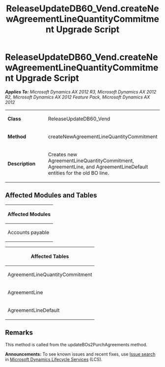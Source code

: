 ﻿---
title: ReleaseUpdateDB60_Vend.createNewAgreementLineQuantityCommitment Upgrade Script
TOCTitle: ReleaseUpdateDB60_Vend.createNewAgreementLineQuantityCommitment Upgrade Script
ms:assetid: 28952282-6867-7dca-b9ad-047e65a7a79b
ms:mtpsurl: https://msdn.microsoft.com/en-us/library/JJ735878(v=AX.60)
ms:contentKeyID: 49707296
ms.date: 05/18/2015
mtps_version: v=AX.60
---

# ReleaseUpdateDB60\_Vend.createNewAgreementLineQuantityCommitment Upgrade Script 


_**Applies To:** Microsoft Dynamics AX 2012 R3, Microsoft Dynamics AX 2012 R2, Microsoft Dynamics AX 2012 Feature Pack, Microsoft Dynamics AX 2012_

<table>
<colgroup>
<col style="width: 50%" />
<col style="width: 50%" />
</colgroup>
<tbody>
<tr class="odd">
<td><p><strong>Class</strong></p></td>
<td><p>ReleaseUpdateDB60_Vend</p></td>
</tr>
<tr class="even">
<td><p><strong>Method</strong></p></td>
<td><p>createNewAgreementLineQuantityCommitment</p></td>
</tr>
<tr class="odd">
<td><p><strong>Description</strong></p></td>
<td><p>Creates new AgreementLineQuantityCommitment, AgreementLine, and AgreementLineDefault entities for the old BO line.</p></td>
</tr>
</tbody>
</table>


## Affected Modules and Tables

<table>
<colgroup>
<col style="width: 100%" />
</colgroup>
<thead>
<tr class="header">
<th><p>Affected Modules</p></th>
</tr>
</thead>
<tbody>
<tr class="odd">
<td><p>Accounts payable</p></td>
</tr>
</tbody>
</table>


<table>
<colgroup>
<col style="width: 100%" />
</colgroup>
<thead>
<tr class="header">
<th><p>Affected Tables</p></th>
</tr>
</thead>
<tbody>
<tr class="odd">
<td><p>AgreementLineQuantityCommitment</p></td>
</tr>
<tr class="even">
<td><p>AgreementLine</p></td>
</tr>
<tr class="odd">
<td><p>AgreementLineDefault</p></td>
</tr>
</tbody>
</table>


## Remarks

This method is called from the updateBOs2PurchAgreements method.

  
**Announcements:** To see known issues and recent fixes, use [Issue search](http://go.microsoft.com/fwlink/?linkid=389258) in [Microsoft Dynamics Lifecycle Services](http://go.microsoft.com/fwlink/?linkid=306505) (LCS).

